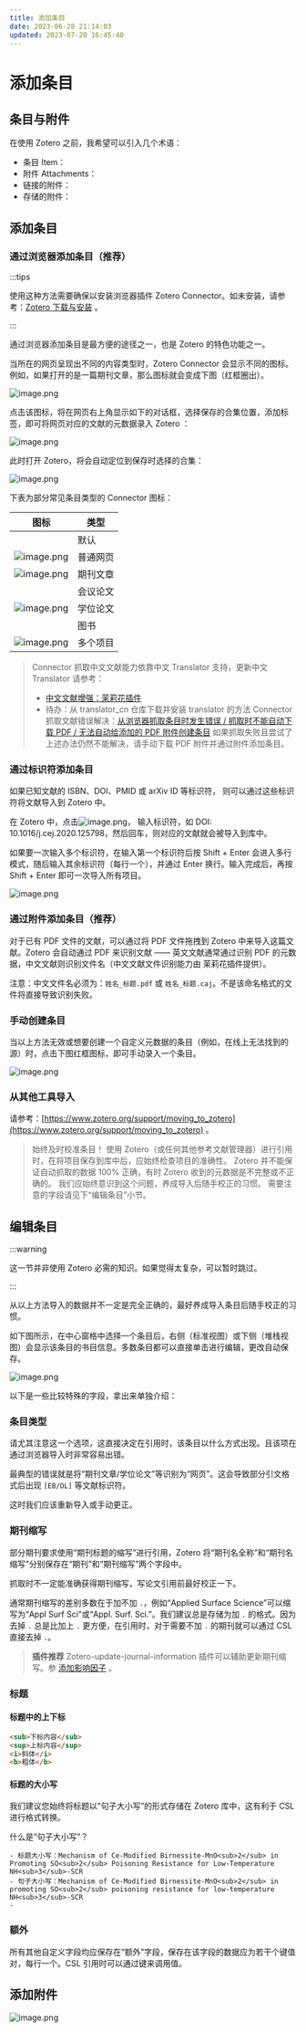 ```yaml
---
title: 添加条目
date: 2023-06-28 21:14:03
updated: 2023-07-20 16:45:40
---
```


# 添加条目

## 条目与附件

在使用 Zotero 之前，我希望可以引入几个术语：

- 条目 Item：
- 附件 Attachments：
- 链接的附件：
- 存储的附件：

## 添加条目

### 通过浏览器添加条目（推荐）

:::tips

使用这种方法需要确保以安装浏览器插件 Zotero Connector。如未安装，请参考：[Zotero 下载与安装](https://zotero.yuque.com/staff-gkhviy/zotero/install?view=doc_embed&inner=qn6u7) 。

:::

通过浏览器添加条目是最方便的途径之一，也是 Zotero 的特色功能之一。

当所在的网页呈现出不同的内容类型时，Zotero Connector 会显示不同的图标。例如，如果打开的是一篇期刊文章，那么图标就会变成下图（红框圈出）。

![image.png](../../assets/009936736e7038c1a0fde4b1aa0ddcd0_MD5.png)

点击该图标，将在网页右上角显示如下的对话框，选择保存的合集位置，添加标签，即可将网页对应的文献的元数据录入 Zotero ：

![image.png](../../assets/4011c476a5c5af1d0e6044328c3e7ca5_MD5.png)

此时打开 Zotero，将会自动定位到保存时选择的合集：

![image.png](../../assets/7d478dbb722fbc441b2554bcad24c090_MD5.png)

下表为部分常见条目类型的 Connector 图标：

| 图标 | 类型 |
| --- | --- |
|  | 默认 |
| ![image.png](../../assets/8b54e571a3345a78f45b1a28d2a8185f_MD5.png)| 普通网页 |
| ![image.png](../../assets/87d5d108ce14eaa74113df765c5a9c00_MD5.png)| 期刊文章 |
|  | 会议论文 |
| ![image.png](../../assets/79b28ff2fccaa647fbc2ef5ec08b77db_MD5.png)| 学位论文 |
|  | 图书 |
| ![image.png](../../assets/1682e8ea8f2e9571630f877265e3e601_MD5.png)| 多个项目 |

> Connector 抓取中文文献能力依靠中文 Translator 支持，更新中文 Translator 请参考：
>
> - [中文文献增强：茉莉花插件](https://zotero.yuque.com/staff-gkhviy/zotero/jasminum?view=doc_embed&inner=BlFh2)
> - 待办：从 translator_cn 仓库下载并安装 translator 的方法
> Connector 抓取文献错误解决：[从浏览器抓取条目时发生错误 / 抓取时不能自动下载 PDF / 无法自动给添加的 PDF 附件创建条目](https://zotero.yuque.com/staff-gkhviy/zotero/mribmi?view=doc_embed)
如果抓取失败且尝试了上述办法仍然不能解决，请手动下载 PDF 附件并通过附件添加条目。

### 通过标识符添加条目

如果已知文献的 ISBN、DOI、PMID 或 arXiv ID 等标识符， 则可以通过这些标识符将文献导入到 Zotero 中。

在 Zotero 中，点击![image.png](../../assets/8725ce0123dcba87324d640b97a58a87_MD5.png)， 输入标识符，如 DOI: 10.1016/j.cej.2020.125798，然后回车，则对应的文献就会被导入到库中。

如果要一次输入多个标识符，在输入第一个标识符后按 Shift + Enter 会进入多行模式，随后输入其余标识符（每行一个），并通过 Enter 换行。输入完成后，再按 Shift + Enter 即可一次导入所有项目。

![image.png](../../assets/fb91af0a186aa410851bd1b112a3d12b_MD5.png)

### 通过附件添加条目（推荐）

对于已有 PDF 文件的文献，可以通过将 PDF 文件拖拽到 Zotero 中来导入这篇文献。Zotero 会自动通过 PDF 来识别文献 —— 英文文献通常通过识别 PDF 的元数据，中文文献则识别文件名（中文文献文件识别能力由 茉莉花插件提供）。

注意：中文文件名必须为：`姓名_标题.pdf` 或 `姓名_标题.caj`。不是该命名格式的文件将直接导致识别失败。

### 手动创建条目

当以上方法无效或想要创建一个自定义元数据的条目（例如，在线上无法找到的源）时，点击下图红框图标，即可手动录入一个条目。

![image.png](../../assets/1dbcdbf836c09ef3aca9855e85ed5c90_MD5.png)

### 从其他工具导入

请参考：[https://www.zotero.org/support/moving_to_zotero](https://www.zotero.org/support/moving_to_zotero) 。

> 始终及时校准条目！
> 使用 Zotero（或任何其他参考文献管理器）进行引用时，在将项目保存到库中后，应始终检查项目的准确性。
> Zotero 并不能保证自动抓取的数据 100% 正确，有时 Zotero 收到的元数据是不完整或不正确的。
> 我们应始终意识到这个问题，养成导入后随手校正的习惯。
> 需要注意的字段请见下“编辑条目”小节。

## 编辑条目

:::warning

这一节并非使用 Zotero 必需的知识。如果觉得太复杂，可以暂时跳过。

:::

从以上方法导入的数据并不一定是完全正确的，最好养成导入条目后随手校正的习惯。

如下图所示，在中心窗格中选择一个条目后，右侧（标准视图）或下侧（堆栈视图）会显示该条目的书目信息。多数条目都可以直接单击进行编辑，更改自动保存。

![image.png](../../assets/7d478dbb722fbc441b2554bcad24c090_MD5.png)

以下是一些比较特殊的字段，拿出来单独介绍：

### 条目类型

请尤其注意这一个选项，这直接决定在引用时，该条目以什么方式出现。且该项在通过浏览器导入时非常容易出错。

最典型的错误就是将“期刊文章/学位论文”等识别为“网页”。这会导致部分引文格式后出现 `[EB/OL]` 等文献标识符。

这时我们应该重新导入或手动更正。

### 期刊缩写

部分期刊要求使用“期刊标题的缩写”进行引用，Zotero 将“期刊名全称”和“期刊名缩写”分别保存在“期刊”和“期刊缩写”两个字段中。

抓取时不一定能准确获得期刊缩写，写论文引用前最好校正一下。

通常期刊缩写的差别多数在于加不加 `.`，例如“Applied Surface Science”可以缩写为“Appl Surf Sci”或“Appl. Surf. Sci.”。我们建议总是存储为加 `.` 的格式。因为去掉 `.` 总是比加上 `.` 更方便，在引用时，对于需要不加 `.` 的期刊就可以通过 CSL 直接去掉 `.`。

> **插件推荐**
> Zotero-update-journal-information 插件可以辅助更新期刊缩写。参 [添加影响因子](https://zotero.yuque.com/staff-gkhviy/zotero/uwh30a?view=doc_embed) 。

### 标题

#### 标题中的上下标

```html
<sub>下标内容</sub>
<sup>上标内容</sup>
<i>斜体</i>
<b>粗体</b>
```

#### 标题的大小写

我们建议您始终将标题以“句子大小写”的形式存储在 Zotero 库中，这有利于 CSL 进行格式转换。

什么是“句子大小写”？

```plain
- 标题大小写：Mechanism of Ce-Modified Birnessite-MnO<sub>2</sub> in Promoting SO<sub>2</sub> Poisoning Resistance for Low-Temperature NH<sub>3</sub>-SCR
- 句子大小写：Mechanism of Ce-Modified Birnessite-MnO<sub>2</sub> in promoting SO<sub>2</sub> poisoning resistance for low-temperature NH<sub>3</sub>-SCR
-
```

### 额外

所有其他自定义字段均应保存在“额外”字段，保存在该字段的数据应为若干个键值对，每行一个。CSL 引用时可以通过键来调用值。

## 添加附件

![image.png](../../assets/00f5ec720827811be4c00f6e3171b346_MD5.png)
